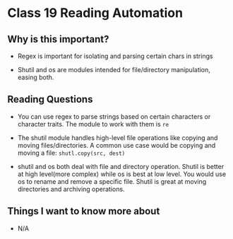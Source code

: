 # Class 19 Reading Automation

## Why is this important?

- Regex is important for isolating and parsing certain chars in strings

- Shutil and os are modules intended for file/directory manipulation, easing both.

## Reading Questions

- You can use regex to parse strings based on certain characters or character traits.  The module to work with them is `re`

- The shutil module handles high-level file operations like copying and moving files/directories.  A common use case would be copying and moving a file: `shutl.copy(src, dest)`

- shutil and os both deal with file and directory operation.  Shutil is better at high level(more complex) while os is best at low level. You would use os to rename and remove a specific file.  Shutil is great at moving directories and archiving operations.  

## Things I want to know more about

- N/A